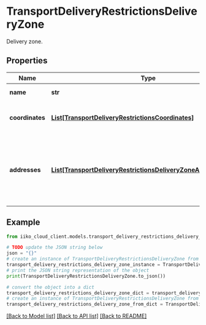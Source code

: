 # TransportDeliveryRestrictionsDeliveryZone

Delivery zone.

## Properties

Name | Type | Description | Notes
------------ | ------------- | ------------- | -------------
**name** | **str** | Polygon name. | 
**coordinates** | [**List[TransportDeliveryRestrictionsCoordinates]**](TransportDeliveryRestrictionsCoordinates.md) | A set of points describing a polygon. | 
**addresses** | [**List[TransportDeliveryRestrictionsDeliveryZoneAddressBinding]**](TransportDeliveryRestrictionsDeliveryZoneAddressBinding.md) | A set of addresses describing a polygon.                &gt; Available only for manual delivery zones. | 

## Example

```python
from iiko_cloud_client.models.transport_delivery_restrictions_delivery_zone import TransportDeliveryRestrictionsDeliveryZone

# TODO update the JSON string below
json = "{}"
# create an instance of TransportDeliveryRestrictionsDeliveryZone from a JSON string
transport_delivery_restrictions_delivery_zone_instance = TransportDeliveryRestrictionsDeliveryZone.from_json(json)
# print the JSON string representation of the object
print(TransportDeliveryRestrictionsDeliveryZone.to_json())

# convert the object into a dict
transport_delivery_restrictions_delivery_zone_dict = transport_delivery_restrictions_delivery_zone_instance.to_dict()
# create an instance of TransportDeliveryRestrictionsDeliveryZone from a dict
transport_delivery_restrictions_delivery_zone_from_dict = TransportDeliveryRestrictionsDeliveryZone.from_dict(transport_delivery_restrictions_delivery_zone_dict)
```
[[Back to Model list]](../README.md#documentation-for-models) [[Back to API list]](../README.md#documentation-for-api-endpoints) [[Back to README]](../README.md)


